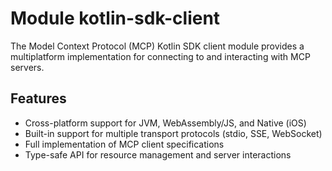 # Module kotlin-sdk-client

The Model Context Protocol (MCP) Kotlin SDK client module provides a multiplatform implementation for connecting to and
interacting with MCP servers.

## Features

- Cross-platform support for JVM, WebAssembly/JS, and Native (iOS)
- Built-in support for multiple transport protocols (stdio, SSE, WebSocket)
- Full implementation of MCP client specifications
- Type-safe API for resource management and server interactions
